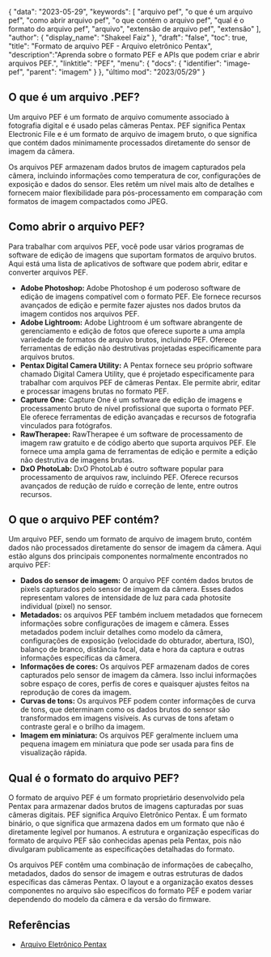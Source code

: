 {
"data": "2023-05-29",
  "keywords": [
"arquivo pef",
"o que é um arquivo pef",
"como abrir arquivo pef",
"o que contém o arquivo pef",
"qual é o formato do arquivo pef",
"arquivo",
"extensão de arquivo pef",
"extensão"
],
  "author": {
"display_name": "Shakeel Faiz"
},
"draft": "false",
"toc": true,
"title": "Formato de arquivo PEF - Arquivo eletrônico Pentax",
  "description":"Aprenda sobre o formato PEF e APIs que podem criar e abrir arquivos PEF.",
"linktitle": "PEF",
  "menu": {
    "docs": {
      "identifier": "image-pef",
"parent": "imagem"
}
},
"último mod": "2023/05/29"
}

## O que é um arquivo .PEF?

Um arquivo PEF é um formato de arquivo comumente associado à fotografia digital e é usado pelas câmeras Pentax. PEF significa Pentax Electronic File e é um formato de arquivo de imagem bruto, o que significa que contém dados minimamente processados diretamente do sensor de imagem da câmera.

Os arquivos PEF armazenam dados brutos de imagem capturados pela câmera, incluindo informações como temperatura de cor, configurações de exposição e dados do sensor. Eles retêm um nível mais alto de detalhes e fornecem maior flexibilidade para pós-processamento em comparação com formatos de imagem compactados como JPEG.

## Como abrir o arquivo PEF?

Para trabalhar com arquivos PEF, você pode usar vários programas de software de edição de imagens que suportam formatos de arquivo brutos. Aqui está uma lista de aplicativos de software que podem abrir, editar e converter arquivos PEF.

- **Adobe Photoshop:** Adobe Photoshop é um poderoso software de edição de imagens compatível com o formato PEF. Ele fornece recursos avançados de edição e permite fazer ajustes nos dados brutos da imagem contidos nos arquivos PEF.
- **Adobe Lightroom:** Adobe Lightroom é um software abrangente de gerenciamento e edição de fotos que oferece suporte a uma ampla variedade de formatos de arquivo brutos, incluindo PEF. Oferece ferramentas de edição não destrutivas projetadas especificamente para arquivos brutos.
- **Pentax Digital Camera Utility:** A Pentax fornece seu próprio software chamado Digital Camera Utility, que é projetado especificamente para trabalhar com arquivos PEF de câmeras Pentax. Ele permite abrir, editar e processar imagens brutas no formato PEF.
- **Capture One:** Capture One é um software de edição de imagens e processamento bruto de nível profissional que suporta o formato PEF. Ele oferece ferramentas de edição avançadas e recursos de fotografia vinculados para fotógrafos.
- **RawTherapee:** RawTherapee é um software de processamento de imagem raw gratuito e de código aberto que suporta arquivos PEF. Ele fornece uma ampla gama de ferramentas de edição e permite a edição não destrutiva de imagens brutas.
- **DxO PhotoLab:** DxO PhotoLab é outro software popular para processamento de arquivos raw, incluindo PEF. Oferece recursos avançados de redução de ruído e correção de lente, entre outros recursos.

## O que o arquivo PEF contém?

Um arquivo PEF, sendo um formato de arquivo de imagem bruto, contém dados não processados diretamente do sensor de imagem da câmera. Aqui estão alguns dos principais componentes normalmente encontrados no arquivo PEF:

- **Dados do sensor de imagem:** O arquivo PEF contém dados brutos de pixels capturados pelo sensor de imagem da câmera. Esses dados representam valores de intensidade de luz para cada photosite individual (pixel) no sensor.
- **Metadados:** os arquivos PEF também incluem metadados que fornecem informações sobre configurações de imagem e câmera. Esses metadados podem incluir detalhes como modelo da câmera, configurações de exposição (velocidade do obturador, abertura, ISO), balanço de branco, distância focal, data e hora da captura e outras informações específicas da câmera.
- **Informações de cores:** Os arquivos PEF armazenam dados de cores capturados pelo sensor de imagem da câmera. Isso inclui informações sobre espaço de cores, perfis de cores e quaisquer ajustes feitos na reprodução de cores da imagem.
- **Curvas de tons:** Os arquivos PEF podem conter informações de curva de tons, que determinam como os dados brutos do sensor são transformados em imagens visíveis. As curvas de tons afetam o contraste geral e o brilho da imagem.
- **Imagem em miniatura:** Os arquivos PEF geralmente incluem uma pequena imagem em miniatura que pode ser usada para fins de visualização rápida.

## Qual é o formato do arquivo PEF?

O formato de arquivo PEF é um formato proprietário desenvolvido pela Pentax para armazenar dados brutos de imagens capturadas por suas câmeras digitais. PEF significa Arquivo Eletrônico Pentax. É um formato binário, o que significa que armazena dados em um formato que não é diretamente legível por humanos. A estrutura e organização específicas do formato de arquivo PEF são conhecidas apenas pela Pentax, pois não divulgaram publicamente as especificações detalhadas do formato.

Os arquivos PEF contêm uma combinação de informações de cabeçalho, metadados, dados do sensor de imagem e outras estruturas de dados específicas das câmeras Pentax. O layout e a organização exatos desses componentes no arquivo são específicos do formato PEF e podem variar dependendo do modelo da câmera e da versão do firmware.

## Referências
* [Arquivo Eletrônico Pentax](https://www.wikidata.org/wiki/Q3964876)

